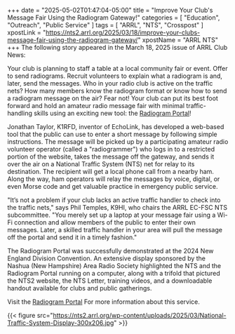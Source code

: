 +++
date = "2025-05-02T01:47:04-05:00"
title = "Improve Your Club's Message Fair Using the Radiogram Gateway!"
categories = [ "Education", "Outreach", "Public Service" ]
tags = [ "ARRL", "NTS", "Crosspost" ]
xpostLink = "https://nts2.arrl.org/2025/03/18/improve-your-clubs-message-fair-using-the-radiogram-gateway/"
xpostName = "ARRL NTS"
+++
The following story appeared in the March 18, 2025 issue of ARRL Club News:

Your club is planning to staff a table at a local community fair or
event. Offer to send radiograms. Recruit volunteers to explain what a
radiogram is and, later, send the messages. Who in your radio club is
active on the traffic nets? How many members know the radiogram format
or know how to send a radiogram message on the air? Fear not! Your club
can put its best foot forward and hold an amateur radio message fair
with minimal traffic-handling skills using an exciting new tool: the
[Radiogram Portal]!
<!--more-->

Jonathan Taylor, K1RFD, inventor of EchoLink, has developed a web-based
tool that the public can use to enter a short message by following
simple instructions. The message will be picked up by a participating
amateur radio volunteer operator (called a "radiogrammer") who logs
in to a restricted portion of the website, takes the message off the
gateway, and sends it over the air on a National Traffic System (NTS)
net for relay to its destination. The recipient will get a local phone
call from a nearby ham. Along the way, ham operators will relay the
messages by voice, digital, or even Morse code and get valuable practice
in emergency public service.

"It’s not a problem if your club lacks an active traffic handler
to check into the traffic nets," says Phil Temples, K9HI, who chairs
the ARRL EC-FSC NTS subcommittee. "You merely set up a laptop at your
message fair using a Wi-Fi connection and allow members of the public to
enter their own messages. Later, a skilled traffic handler in your area
will pull the message off the portal and send it in a timely fashion."

The Radiogram Portal was successfully demonstrated at the 2024 New
England Division Convention. An extensive display sponsored by the
Nashua (New Hampshire) Area Radio Society highlighted the NTS and the
Radiogram Portal running on a computer, along with a trifold that
pictured the NTS2 website, the NTS Letter, training videos, and a
downloadable handout available for clubs and public gatherings.

Visit the [Radiogram Portal] For more information about this service.

{{< figure src="https://nts2.arrl.org/wp-content/uploads/2025/03/National-Traffic-System-Display-300x206.jpg" >}}

[Radiogram Portal]: https://nts2.arrl.org/radiogram/
